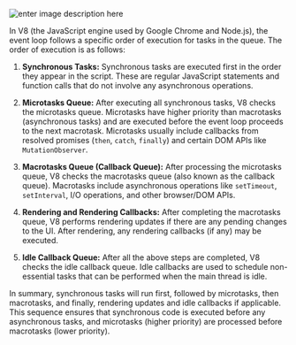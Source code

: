 ![enter image description here](https://raw.githubusercontent.com/lmadhuranga/iq/main/temp/v8-priority.gif)


In V8 (the JavaScript engine used by Google Chrome and Node.js), the event loop follows a specific order of execution for tasks in the queue. The order of execution is as follows:

1. **Synchronous Tasks:**
   Synchronous tasks are executed first in the order they appear in the script. These are regular JavaScript statements and function calls that do not involve any asynchronous operations.

2. **Microtasks Queue:**
   After executing all synchronous tasks, V8 checks the microtasks queue. Microtasks have higher priority than macrotasks (asynchronous tasks) and are executed before the event loop proceeds to the next macrotask. Microtasks usually include callbacks from resolved promises (`then`, `catch`, `finally`) and certain DOM APIs like `MutationObserver`.

3. **Macrotasks Queue (Callback Queue):**
   After processing the microtasks queue, V8 checks the macrotasks queue (also known as the callback queue). Macrotasks include asynchronous operations like `setTimeout`, `setInterval`, I/O operations, and other browser/DOM APIs.

4. **Rendering and Rendering Callbacks:**
   After completing the macrotasks queue, V8 performs rendering updates if there are any pending changes to the UI. After rendering, any rendering callbacks (if any) may be executed.

5. **Idle Callback Queue:**
   After all the above steps are completed, V8 checks the idle callback queue. Idle callbacks are used to schedule non-essential tasks that can be performed when the main thread is idle.

In summary, synchronous tasks will run first, followed by microtasks, then macrotasks, and finally, rendering updates and idle callbacks if applicable. This sequence ensures that synchronous code is executed before any asynchronous tasks, and microtasks (higher priority) are processed before macrotasks (lower priority).
